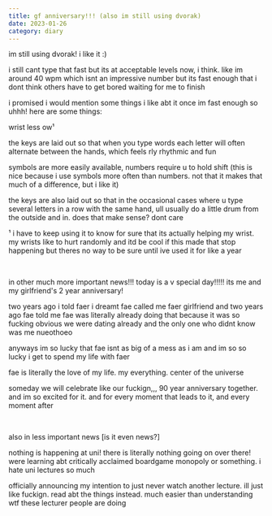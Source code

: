 ```yaml
---
title: gf anniversary!!! (also im still using dvorak)
date: 2023-01-26
category: diary
---
```




im still using dvorak! i like it :)

i still cant type that fast but its at acceptable levels now, i think. like im around 40 wpm which isnt an impressive number but its fast enough that i dont think others have to get bored waiting for me to finish

i promised i would mention some things i like abt it once im fast enough so uhhh! here are some things:

wrist less ow¹

the keys are laid out so that when you type words each letter will often alternate between the hands, which feels rly rhythmic and fun

symbols are more easily available, numbers require u to hold shift (this is nice because i use symbols more often than numbers. not that it makes that much of a difference, but i like it)

the keys are also laid out so that in the occasional cases where u type several letters in a row with the same hand, ull usually do a little drum from the outside and in. does that make sense? dont care

¹ i have to keep using it to know for sure that its actually helping my wrist. my wrists like to hurt randomly and itd be cool if this made that stop happening but theres no way to be sure until ive used it for like a year

<br>

in other much more important news!!! today is a v special day!!!!! its me and my girlfriend's 2 year anniversary!

two years ago i told faer i dreamt fae called me faer girlfriend and two years ago fae told me fae was literally already doing that because it was so fucking obvious we were dating already and the only one who didnt know was me nueothoeo

anyways im so lucky that fae isnt as big of a mess as i am and im so so lucky i get to spend my life with faer

fae is literally the love of my life. my everything. center of the universe

someday we will celebrate like our fuckign,,, 90 year anniversary together. and im so excited for it. and for every moment that leads to it, and every moment after

<br>

also in less important news [is it even news?]

nothing is happening at uni! there is literally nothing going on over there! were learning abt critically acclaimed boardgame monopoly or something. i hate uni lectures so much

officially announcing my intention to just never watch another lecture. ill just like fuckign. read abt the things instead. much easier than understanding wtf these lecturer people are doing
